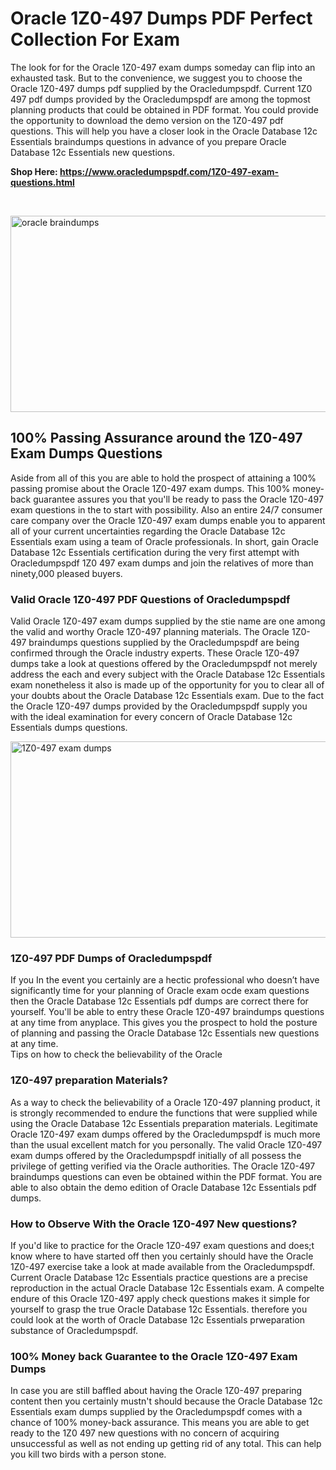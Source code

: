 <h1>Oracle 1Z0-497 Dumps PDF Perfect Collection For Exam</h1>
<p>The look for for the Oracle 1Z0-497 exam dumps someday can flip into an exhausted task. But to the convenience, we suggest you to choose the Oracle 1Z0-497 dumps pdf supplied by the Oracledumpspdf. Current 1Z0 497 pdf dumps provided by the Oracledumpspdf are among the topmost planning products that could be obtained in PDF format. You could provide the opportunity to download the demo version on the 1Z0-497 pdf questions. This will help you have a closer look in the Oracle Database 12c Essentials braindumps questions in advance of you prepare Oracle Database 12c Essentials new questions.</p>
<p><strong>Shop Here: <a href="https://www.oracledumpspdf.com/1Z0-497-exam-questions.html">https://www.oracledumpspdf.com/1Z0-497-exam-questions.html</a></strong></p>
<p>&nbsp;</p>
<p><span style="font-weight: 400;"><img style="display: block; margin-left: auto; margin-right: auto;" src="https://i.ibb.co/RCKYBmz/digital-marketing-Made-with-Poster-My-Wall.jpg" alt="oracle braindumps" width="850" height="314" /></span></p>
<h2><strong>100% Passing Assurance around the 1Z0-497 Exam Dumps Questions</strong></h2>
<p>Aside from all of this you are able to hold the prospect of attaining a 100% passing promise about the Oracle 1Z0-497 exam dumps. This 100% money-back guarantee assures you that you'll be ready to pass the Oracle 1Z0-497 exam questions in the to start with possibility. Also an entire 24/7 consumer care company over the Oracle 1Z0-497 exam dumps enable you to apparent all of your current uncertainties regarding the Oracle Database 12c Essentials exam using a team of Oracle professionals. In short, gain Oracle Database 12c Essentials certification during the very first attempt with Oracledumpspdf 1Z0 497 exam dumps and join the relatives of more than ninety,000 pleased buyers.</p>
<h3><strong>Valid Oracle 1Z0-497 PDF Questions of Oracledumpspdf</strong></h3>
<p>Valid Oracle 1Z0-497 exam dumps supplied by the stie name are one among the valid and worthy Oracle 1Z0-497 planning materials. The Oracle 1Z0-497 braindumps questions supplied by the Oracledumpspdf are being confirmed through the Oracle industry experts. These Oracle 1Z0-497 dumps take a look at questions offered by the Oracledumpspdf not merely address the each and every subject with the Oracle Database 12c Essentials exam nonetheless it also is made up of the opportunity for you to clear all of your doubts about the Oracle Database 12c Essentials exam. Due to the fact the Oracle 1Z0-497 dumps provided by the Oracledumpspdf supply you with the ideal examination for every concern of Oracle Database 12c Essentials dumps questions.</p>
<p><a href="https://www.oracledumpspdf.com/1Z0-497-exam-questions.html"><span style="font-weight: 400;"><img style="display: block; margin-left: auto; margin-right: auto;" src="https://i.ibb.co/zfVYYs0/Digital-Marketing-Agency-Made-with-Poster-My-Wall-1.jpg" alt="1Z0-497 exam dumps" width="850" height="314" /></span></a></p>
<h3><strong>1Z0-497 PDF Dumps of Oracledumpspdf</strong></h3>
<p>If you In the event you certainly are a hectic professional who doesn&rsquo;t have significantly time for your planning of Oracle exam ocde exam questions then the Oracle Database 12c Essentials pdf dumps are correct there for yourself. You'll be able to entry these Oracle 1Z0-497 braindumps questions at any time from anyplace. This gives you the prospect to hold the posture of planning and passing the Oracle Database 12c Essentials new questions at any time.<br />Tips on how to check the believability of the Oracle</p>
<h3>1Z0-497 preparation Materials?</h3>
<p>As a way to check the believability of a Oracle 1Z0-497 planning product, it is strongly recommended to endure the functions that were supplied while using the Oracle Database 12c Essentials preparation materials. Legitimate Oracle 1Z0-497 exam dumps offered by the Oracledumpspdf is much more than the usual excellent match for you personally. The valid Oracle 1Z0-497 exam dumps offered by the Oracledumpspdf initially of all possess the privilege of getting verified via the Oracle authorities. The Oracle 1Z0-497 braindumps questions can even be obtained within the PDF format. You are able to also obtain the demo edition of Oracle Database 12c Essentials pdf dumps.</p>
<h3>How to Observe With the Oracle 1Z0-497 New questions?</h3>
<p>If you'd like to practice for the Oracle 1Z0-497 exam questions and does;t know where to have started off then you certainly should have the Oracle 1Z0-497 exercise take a look at made available from the Oracledumpspdf. Current Oracle Database 12c Essentials practice questions are a precise reproduction in the actual Oracle Database 12c Essentials exam. A compelte endure of this Oracle 1Z0-497 apply check questions makes it simple for yourself to grasp the true Oracle Database 12c Essentials. therefore you could look at the worth of Oracle Database 12c Essentials prweparation substance of Oracledumpspdf.</p>
<h3><strong>100% Money back Guarantee to the Oracle 1Z0-497 Exam Dumps</strong></h3>
<p>In case you are still baffled about having the Oracle 1Z0-497 preparing content then you certainly mustn't should because the Oracle Database 12c Essentials exam dumps supplied by the Oracledumpspdf comes with a chance of 100% money-back assurance. This means you are able to get ready to the 1Z0 497 new questions with no concern of acquiring unsuccessful as well as not ending up getting rid of any total. This can help you kill two birds with a person stone.</p>
